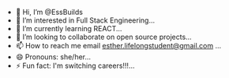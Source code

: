 - 👋 Hi, I’m @EssBuilds
- 👀 I’m interested in Full Stack Engineering...
- 🌱 I’m currently learning REACT...
- 💞️ I’m looking to collaborate on open source projects...
- 📫 How to reach me email esther.lifelongstudent@gmail.com ...
- 😄 Pronouns: she/her...
- ⚡ Fun fact: I'm switching careers!!!...

<!---
EssBuilds/EssBuilds is a ✨ special ✨ repository because its `README.md` (this file) appears on your GitHub profile.
You can click the Preview link to take a look at your changes.
--->
